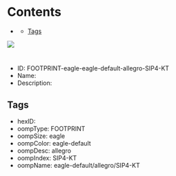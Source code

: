 



Contents
========

* [](#)
	* [Tags](#tags)
  
![][im]
# 

- ID: FOOTPRINT-eagle-eagle-default-allegro-SIP4-KT
- Name: 
- Description: 

## Tags

- hexID: 
- oompType: FOOTPRINT
- oompSize: eagle
- oompColor: eagle-default
- oompDesc: allegro
- oompIndex: SIP4-KT
- oompName: eagle-default/allegro/SIP4-KT



[im]: image.png
